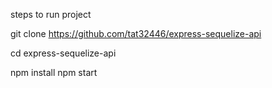 steps to run project

git clone https://github.com/tat32446/express-sequelize-api

cd express-sequelize-api

npm install
npm start
